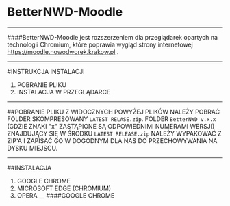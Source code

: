 # BetterNWD-Moodle
___
####BetterNWD-Moodle jest rozszerzeniem dla przeglądarek opartych na technologii Chromium, które poprawia wygląd strony internetowej https://moodle.nowodworek.krakow.pl .
___
#INSTRUKCJA INSTALACJI
1. POBRANIE PLIKU
2. INSTALACJA W PRZEGLĄDARCE
___
##POBRANIE PLIKU
Z WIDOCZNYCH POWYŻEJ PLIKÓW NALEŻY POBRAĆ FOLDER SKOMPRESOWANY `LATEST RELASE.zip`. 
FOLDER `BetterNWD v.x.x` (GDZIE ZNAKI "x" ZASTĄPIONE SĄ ODPOWIEDNIMI NUMERAMI WERSJI) ZNAJDUJĄCY SIĘ W ŚRODKU `LATEST RELEASE.zip` NALEŻY WYPAKOWAĆ Z ZIP'A I ZAPISAĆ GO W DOGODNYM DLA NAS DO PRZECHOWYWANIA NA DYSKU MIEJSCU. 
___
##INSTALACJA
1. GOOGLE CHROME
2. MICROSOFT EDGE (CHROMIUM)
3. OPERA
__
####GOOGLE CHROME
